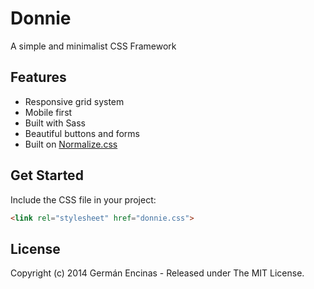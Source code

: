 Donnie
======

A simple and minimalist CSS Framework

## Features

* Responsive grid system
* Mobile first
* Built with Sass
* Beautiful buttons and forms
* Built on [Normalize.css](https://github.com/necolas/normalize.css)

## Get Started

Include the CSS file in your project:

```html
<link rel="stylesheet" href="donnie.css">
```

## License

Copyright (c) 2014 Germán Encinas - Released under The MIT License.
